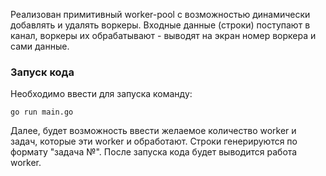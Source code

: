 Реализован примитивный worker-pool c возможностью динамически добавлять и удалять воркеры. Входные данные (строки) поступают в канал, воркеры их обрабатывают - выводят на экран номер воркера и сами данные.

### Запуск кода
Необходимо ввести для запуска команду:

```
go run main.go
```
Далее, будет возможность ввести желаемое количество worker и задач, которые эти worker и обработают. Строки генерируются по формату "задача №".
После запуска кода будет выводится работа worker.
